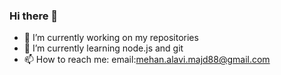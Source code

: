 ### Hi there 👋

<!--
**mehanalavimajd/mehanalavimajd** is a ✨ _special_ ✨ repository because its `README.md` (this file) appears on your GitHub profile.

Here are some ideas to get you started:
-->
- 🔭 I’m currently working on my repositories 
- 🌱 I’m currently learning node.js and git
- 📫 How to reach me: email:mehan.alavi.majd88@gmail.com 
